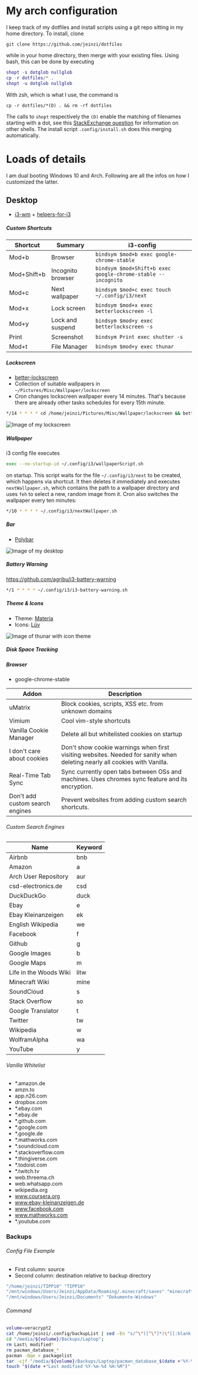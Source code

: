 # My arch configuration

I keep track of my dotfiles and install scripts using a git repo sitting in my home directory. To install, clone
```
git clone https://github.com/jeinzi/dotfiles
```
while in your home directory, then merge with your existing files. Using bash, this can be done by executing
```m
shopt -s dotglob nullglob
cp -r dotfiles/* .
shopt -u dotglob nullglob
```
With zsh, which is what I use, the command is
```
cp -r dotfiles/*(D) . && rm -rf dotfiles
```
The calls to `shopt` respectively the `(D)` enable the matching of filenames starting with a dot, see this [StackExchange question](http://unix.stackexchange.com/questions/6393/how-do-you-move-all-files-including-hidden-from-one-directory-to-another) for information on other shells. The install script ```.config/install.sh``` does this merging automatically.


# Loads of details
I am dual booting Windows 10 and Arch. Following are all the infos on how I customized the latter.

## Desktop
- [i3-wm](https://i3wm.org/) + [helpers-for-i3](https://github.com/vivien/helpers-for-i3)

##### Custom Shortcuts
Shortcut|Summary|i3-config
---|---|---
Mod+b|Browser|```bindsym $mod+b exec google-chrome-stable```
Mod+Shift+b|Incognito browser|```bindsym $mod+Shift+b exec google-chrome-stable --incognito```
Mod+c|Next wallpaper|```bindsym $mod+c exec touch ~/.config/i3/next```
Mod+x|Lock screen|```bindsym $mod+x exec betterlockscreen -l```
Mod+y|Lock and suspend|```bindsym $mod+y exec betterlockscreen -s```
Print|Screenshot|```bindsym Print exec shutter -s```
Mod+t|File Manager|```bindsym $mod+y exec thunar```

##### Lockscreen
- [better-lockscreen](https://github.com/pavanjadhaw/betterlockscreen)
- Collection of suitable wallpapers in ```~/Pictures/Misc/Wallpaper/lockscreen```
- Cron changes lockscreen wallpaper every 14 minutes. That's because there are already other tasks schedules for every 15th minute.

```bash
*/14 * * * * cd /home/jeinzi/Pictures/Misc/Wallpaper/lockscreen && betterlockscreen -u .
```

![Image of my lockscreen](https://dl.dropboxusercontent.com/s/dc7kc26puc2ffpv/thunar.png)

##### Wallpaper
i3 config file executes
```bash
exec --no-startup-id ~/.config/i3/wallpaperScript.sh
```
on startup. This script waits for the file ```~/.config/i3/next``` to be created, which happens via shortcut.
It then deletes it immediately and executes ```nextWallpaper.sh```, which contains the path to a wallpaper directory and uses ```feh``` to select a new, random image from it.
Cron also switches the wallpaper every ten minutes:

```bash
*/10 * * * * ~/.config/i3/nextWallpaper.sh
```

##### Bar
- [Polybar](https://github.com/jaagr/polybar)

![Image of my desktop](https://dl.dropboxusercontent.com/s/jvdf8zcsbl1w58y/desktop.png)

##### Battery Warning
https://github.com/agribu/i3-battery-warning
```bash
*/1 * * * * ~/.config/i3/i3-battery-warning.sh
```

##### Theme & Icons
- Theme: [Materia](https://github.com/nana-4/materia-theme)
- Icons: [Lüv](https://github.com/Nitrux/luv-icon-theme)

![Image of thunar with icon theme](https://dl.dropboxusercontent.com/s/dc7kc26puc2ffpv/thunar.png)


##### Disk Space Tracking



##### Browser
- google-chrome-stable

Addon|Description
---|---
uMatrix|Block cookies, scripts, XSS etc. from unknown domains
Vimium|Cool vim-style shortcuts
Vanilla Cookie Manager|Delete all but whitelisted cookies on startup
I don't care about cookies|Don't show cookie warnings when first visiting websites. Needed for sanity when deleting nearly all cookies with Vanilla.  
Real-Time Tab Sync|Sync currently open tabs between OSs and machines. Uses chromes sync feature and its encryption.
Don't add custom search engines|Prevent websites from adding custom search shortcuts.

###### Custom Search Engines
Name|Keyword
---|---
Airbnb|bnb
Amazon|a
Arch User Repository|aur
csd-electronics.de|csd
DuckDuckGo|duck
Ebay|e
Ebay Kleinanzeigen|ek
English Wikipedia|we
Facebook|f
Github|g
Google Images|b
Google Maps|m
Life in the Woods Wiki|litw
Minecraft Wiki|mine
SoundCloud|s
Stack Overflow|so
Google Translator|t
Twitter|tw
Wikipedia|w
WolframAlpha|wa
YouTube|y

###### Vanilla Whitelist
- *.amazon.de
- amzn.to
- app.n26.com
- dropbox.com
- *.ebay.com
- *.ebay.de
- *.github.com
- *.google.com
- *.google.de
- *.mathworks.com
- *.soundcloud.com
- *.stackoverflow.com
- *.thingiverse.com
- *.todoist.com
- *.twitch.tv
- web.threema.ch
- web.whatsapp.com
- wikipedia.org
- www.coursera.org
- www.ebay-kleinanzeigen.de
- www.facebook.com
- www.mathworks.com
- *.youtube.com


### Backups
###### Config File Example
- First column: source
- Second column: destination relative to backup directory

```bash
"/home/jeinzi/TIPP10" "TIPP10"
"/mnt/windows/Users/Jeinzi/AppData/Roaming/.minecraft/saves" "minecraft/saves"
"/mnt/windows/Users/Jeinzi/Documents" "Dokumente-Windows"
```

###### Command
```bash
volume=veracrypt2
cat /home/jeinzi/.config/backupList | sed -En "s/^\"([^\"]*)\"[[:blank:]]\"([^\"]*)\"/sudo rsync -ah --progress --delete '\1' '\/media\/${volume}\/Backups\/Laptop\/\2'/p" | bash -
cd "/media/${volume}/Backups/Laptop";
rm Last\ modified*
rm pacman_database_*
pacman -Qqe > packagelist
tar -cjf "/media/${volume}/Backups/Laptop/pacman_database_$(date +'%Y-%m-%d %H:%M').tar.bz2" /var/lib/pacman/local
touch "$(date +"Last modified %Y-%m-%d %H:%M")"
```
